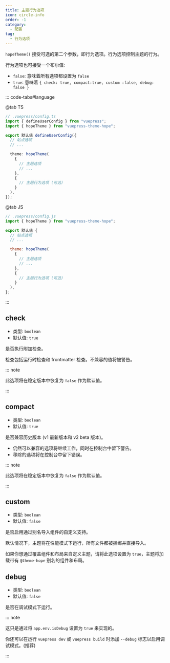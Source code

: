 ```yaml
---
title: 主题行为选项
icon: circle-info
order: -1
category:
  - 配置
tag:
  - 行为选项
---
```


`hopeTheme()` 接受可选的第二个参数，即行为选项。行为选项控制主题的行为。

行为选项也可接受一个布尔值:

- `false`: 意味着所有选项都设置为 `false`
- `true`: 意味着 `{ check: true, compact:true, custom :false, debug: false }`

<!-- more -->

::: code-tabs#language

@tab TS

```ts
// .vuepress/config.ts
import { defineUserConfig } from "vuepress";
import { hopeTheme } from "vuepress-theme-hope";

export 默认值 defineUserConfig({
  // 站点选项
  // ...

  theme: hopeTheme(
    {
      // 主题选项
      // ...
    },
    {
      // 主题行为选项 (可选)
    }
  ),
});
```

@tab JS

```js
// .vuepress/config.js
import { hopeTheme } from "vuepress-theme-hope";

export 默认值 {
  // 站点选项
  // ...

  theme: hopeTheme(
    {
      // 主题选项
      // ...
    },
    {
      // 主题行为选项 (可选)
    }
  ),
};
```

:::

## check

- 类型: `boolean`
- 默认值: `true`

是否执行附加检查。

检查包括运行时检查和 frontmatter 检查。不兼容的值将被警告。

::: note

此选项将在稳定版本中恢复为 `false` 作为默认值。

:::

## compact

- 类型: `boolean`
- 默认值: `true`

是否兼容历史版本 (v1 最新版本和 v2 beta 版本)。

- 仍然可以兼容的选项将继续工作，同时在控制台中留下警告。
- 移除的选项将在控制台中留下错误。

::: note

此选项将在稳定版本中恢复为 `false` 作为默认值。

:::

## custom

- 类型: `boolean`
- 默认值: `false`

是否启用通过别名导入组件的自定义支持。

默认情况下，主题将在性能模式下运行，所有文件都被捆绑并直接导入。

如果你想通过覆盖组件和布局来自定义主题，请将此选项设置为 `true`，主题将加载带有 `@theme-hope` 别名的组件和布局。

## debug

- 类型: `boolean`
- 默认值: `false`

是否在调试模式下运行。

::: note

这只是通过将 `app.env.isDebug` 设置为 `true` 来实现的。

你还可以在运行 `vuepress dev` 或 `vuepress build` 时添加 `--debug` 标志以启用调试模式。(推荐)

:::
